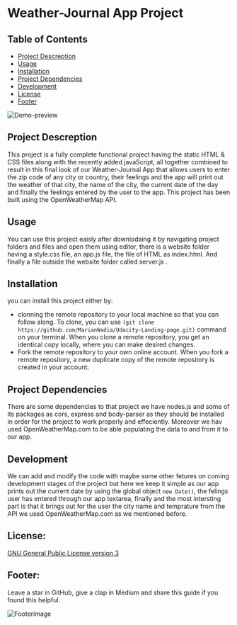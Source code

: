 # Weather-Journal App Project 

## Table of Contents
* [Project Descreption](#project-descreption)
* [Usage](#usage)
* [Installation](#installation)
* [Project Dependencies](#project-dependencies)
* [Development](#contribute)
* [License](#license)
* [Footer](#footer)

![Demo-preview](https://media0.giphy.com/media/jM4NGpvx6jZmW93hcZ/giphy.gif?cid=ecf05e47twf67ueo2d55ooth6ziv55pjuf8cokfp2fvnrxkl&rid=giphy.gif&ct=g)

## Project Descreption
This project is a fully complete functional project having the static HTML & CSS files along with the recently added javaScript, all together combined to result in this final look of our Weather-Journal App that allows users to enter the zip code of any city or country, their feelings and the app will print out the weather of that city, the name of the city, the current date of the day and finally the feelings entered by the user to the app. This project has been built using the OpenWeatherMap API.

## Usage
You can use this project eaisly after downlodaing it by navigating project folders and files and open them using editor, there is a website folder having a style.css file, an app.js file, the file of HTML as index.html. And finally a file outside the website folder called server.js . 

## Installation
you can install this project either by:
* clonning the remote repository to your local machine so that you can follow along. To clone, you can use `(git clone https://github.com/MarianWadia/Udacity-Landing-page.git)` command on your terminal. When you clone a remote repository, you get an identical copy locally, where you can make desired changes.
* Fork the remote repository to your own online account. When you fork a remote repository, a new duplicate copy of the remote repository is created in your account.

## Project Dependencies
There are some dependencies to that project we have nodes.js and some of its packages as cors, express and body-parser as they should be installed in order for the project to work properly and effeciently. Moreover we hav used OpenWeatherMap.com to be able populating the data to and from it to our app.

## Development
We can add and modify the code with maybe some other fetures on coming development stages of the project but here we keep it simple as our app prints out the current date by using the global object `new Date()`, the felings user has entered through our app textarea, finally and the most intersting part is that it brings out for the user the city name and temprature from the API we used OpenWeatherMap.com as we mentioned before. 

## License:
[GNU General Public License version 3](https://opensource.org/licenses/GPL-3.0)

## Footer:
Leave a star in GitHub, give a clap in Medium and share this guide if you found this helpful.

![Footerimage](https://raw.githubusercontent.com/navendu-pottekkat/awesome-readme/master/fooooooter.png)

